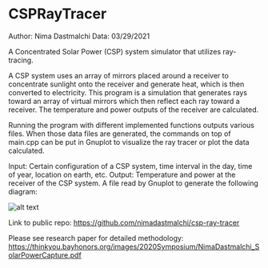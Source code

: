 # CSPRayTracer
Author: Nima Dastmalchi
Data: 03/29/2021

A Concentrated Solar Power (CSP) system simulator that utilizes ray-tracing. 

A CSP system uses an array of mirrors placed around a receiver to concentrate
sunlight onto the receiver and generate heat, which is then converted to
electricity. This program is a simulation that generates rays toward an array
of virtual mirrors which then reflect each ray toward a receiver. The temperature
and power outputs of the receiver are calculated.

Running the program with different implemented functions outputs various files.
When those data files are generated, the commands on top of main.cpp can be put
in Gnuplot to visualize the ray tracer or plot the data calculated.

Input: Certain configuration of a CSP system, time interval in the day, time of
year, location on earth, etc.
Output: Temperature and power at the receiver of the CSP system. A file read by
Gnuplot to generate the following diagram:

![alt text](https://github.com/nimadastmalchi/csp-ray-tracer/blob/main/gnuplot-example-output.png?raw=true)

Link to public repo: https://github.com/nimadastmalchi/csp-ray-tracer

Please see research paper for detailed methodology:
https://thinkyou.bayhonors.org/images/2020Symposium/NimaDastmalchi_SolarPowerCapture.pdf
